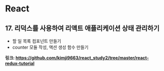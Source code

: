 # React
## 17. 리덕스를 사용하여 리액트 애플리케이션 상태 관리하기
- 할 일 목록 컴포넌트 만들기
- counter 모듈 작성, 액션 생성 함수 만들기

**링크: https://github.com/kimji9663/react_study2/tree/master/react-redux-tutorial**